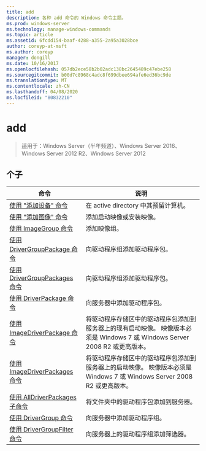 ```yaml
---
title: add
description: 各种 add 命令的 Windows 命令主题。
ms.prod: windows-server
ms.technology: manage-windows-commands
ms.topic: article
ms.assetid: 6fcdd154-baaf-4288-a355-2a95a3028bce
author: coreyp-at-msft
ms.author: coreyp
manager: dongill
ms.date: 10/16/2017
ms.openlocfilehash: 057db2ece58b2b02adc138bc2645489c47ebe258
ms.sourcegitcommit: b00d7c8968c4adc8f699dbee694afe6ed36bc9de
ms.translationtype: MT
ms.contentlocale: zh-CN
ms.lasthandoff: 04/08/2020
ms.locfileid: "80832210"
---
```

# <a name="add"></a>add

>适用于：Windows Server（半年频道）、Windows Server 2016、Windows Server 2012 R2、Windows Server 2012

## <a name="subcommands"></a>个子
|命令|说明|
|-------|--------|
|[使用 "添加设备" 命令](using-the-add-device-command.md)|在 active directory 中其预留计算机。|
|[使用 "添加图像" 命令](using-the-add-image-command.md)|添加启动映像或安装映像。|
|[使用 ImageGroup 命令](using-the-add-imagegroup-command.md)|添加映像组。|
|[使用 DriverGroupPackage 命令](using-the-add-drivergrouppackage-command.md)|向驱动程序组添加驱动程序包。|
|[使用 DriverGroupPackages 命令](using-the-add-drivergrouppackages-command.md)|向驱动程序组添加驱动程序包。|
|[使用 DriverPackage 命令](using-the-add-driverpackage-command.md)|向服务器中添加驱动程序包。|
|[使用 ImageDriverPackage 命令](using-the-add-imagedriverpackage-command.md)|将驱动程序存储区中的驱动程序包添加到服务器上的现有启动映像。 映像版本必须是 Windows 7 或 Windows Server 2008 R2 或更高版本。|
|[使用 ImageDriverPackages 命令](using-the-add-imagedriverpackages-command.md)|将驱动程序存储区中的驱动程序包添加到服务器上的启动映像。 映像版本必须是 Windows 7 或 Windows Server 2008 R2 或更高版本。|
|[使用 AllDriverPackages 子命令](using-the-add-alldriverpackages-subcommand.md)|将文件夹中的驱动程序包添加到服务器。|
|[使用 DriverGroup 命令](using-the-add-drivergroup-command.md)|向服务器中添加驱动程序组。|
|[使用 DriverGroupFilter 命令](using-the-add-drivergroupfilter-command.md)|向服务器上的驱动程序组添加筛选器。|
